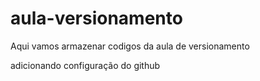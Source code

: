 # aula-versionamento
Aqui vamos armazenar codigos da aula de versionamento

adicionando configuração do github